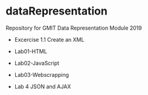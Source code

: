 # dataRepresentation
Repository for GMIT Data Representation Module 2019

- Excercise 1.1 Create an XML

- Lab01-HTML

- Lab02-JavaScript

- Lab03-Webscrapping

- Lab 4 JSON and AJAX
